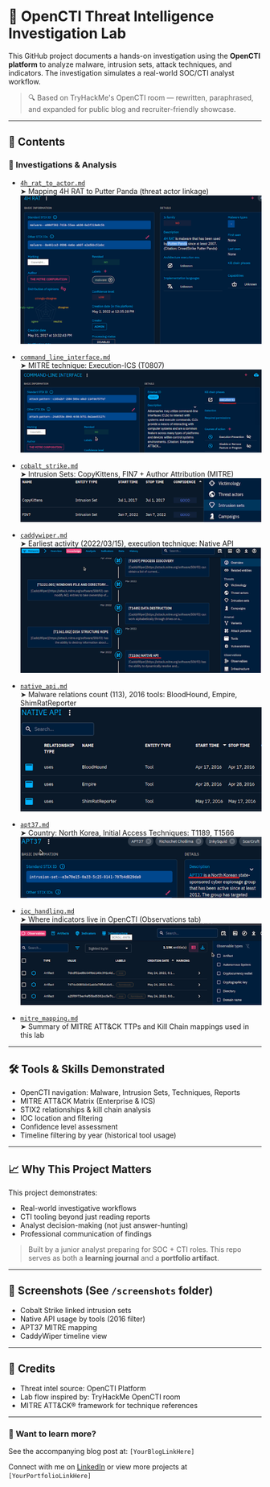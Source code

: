# 🧠 OpenCTI Threat Intelligence Investigation Lab

This GitHub project documents a hands-on investigation using the **OpenCTI platform** to analyze malware, intrusion sets, attack techniques, and indicators. The investigation simulates a real-world SOC/CTI analyst workflow.

> 🔍 Based on TryHackMe's OpenCTI room — rewritten, paraphrased, and expanded for public blog and recruiter-friendly showcase.

---

## 📂 Contents

### 🔬 Investigations & Analysis

- [`4h_rat_to_actor.md`](./4h_rat_to_actor.md)  
  ➤ Mapping 4H RAT to Putter Panda (threat actor linkage)
![4H RAT linked to Putter Panda](./screenshots/4h_rat_putter_panda.png)

- [`command_line_interface.md`](./command_line_interface.md)  
  ➤ MITRE technique: Execution-ICS (T0807)
  ![Command-Line Interface Kill Chain](./screenshots/command_line_interface_killchain.png)

- [`cobalt_strike.md`](./cobalt_strike.md)  
  ➤ Intrusion Sets: CopyKittens, FIN7 + Author Attribution (MITRE)
![Cobalt Strike Intrusion Sets](./screenshots/cobalt_strike_intrusions.png)

- [`caddywiper.md`](./caddywiper.md)  
  ➤ Earliest activity (2022/03/15), execution technique: Native API
  ![CaddyWiper Timeline](./screenshots/caddywiper_timeline.png)

- [`native_api.md`](./native_api.md)  
  ➤ Malware relations count (113), 2016 tools: BloodHound, Empire, ShimRatReporter
 ![Tools Using Native API in 2016](./screenshots/native_api_tools_2016.png)

- [`apt37.md`](./apt37.md)  
  ➤ Country: North Korea, Initial Access Techniques: T1189, T1566
  ![APT37 Initial Access Techniques](./screenshots/apt37_initial_access.png)

- [`ioc_handling.md`](./ioc_handling.md)  
  ➤ Where indicators live in OpenCTI (Observations tab)
  ![Indicators in Observations Tab](./screenshots/observations_iocs.png)

- [`mitre_mapping.md`](./mitre_mapping.md)  
  ➤ Summary of MITRE ATT&CK TTPs and Kill Chain mappings used in this lab

---

## 🛠️ Tools & Skills Demonstrated
- OpenCTI navigation: Malware, Intrusion Sets, Techniques, Reports
- MITRE ATT&CK Matrix (Enterprise & ICS)
- STIX2 relationships & kill chain analysis
- IOC location and filtering
- Confidence level assessment
- Timeline filtering by year (historical tool usage)

---

## 📈 Why This Project Matters
This project demonstrates:
- Real-world investigative workflows
- CTI tooling beyond just reading reports
- Analyst decision-making (not just answer-hunting)
- Professional communication of findings

> Built by a junior analyst preparing for SOC + CTI roles. This repo serves as both a **learning journal** and a **portfolio artifact**.

---

## 📸 Screenshots (See `/screenshots` folder)
- Cobalt Strike linked intrusion sets
- Native API usage by tools (2016 filter)
- APT37 MITRE mapping
- CaddyWiper timeline view

---

## 📌 Credits
- Threat intel source: OpenCTI Platform
- Lab flow inspired by: TryHackMe OpenCTI room
- MITRE ATT&CK® framework for technique references

---

### 👀 Want to learn more?
See the accompanying blog post at: `[YourBlogLinkHere]`

Connect with me on [LinkedIn](https://www.linkedin.com/in/virginianelai) or view more projects at `[YourPortfolioLinkHere]`
